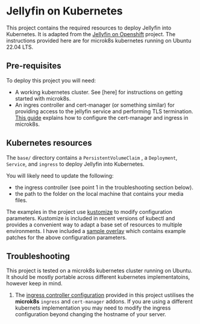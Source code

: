 # Jellyfin on Kubernetes #

This project contains the required resources to deploy Jellyfin into
Kubernetes. It is adapted from the [Jellyfin on Openshift](https://github.com/home-cluster/jellyfin-openshift) project. The instructions provided here are for microk8s kubernetes running on Ubuntu 22.04 LTS.

## Pre-requisites ##

To deploy this project you will need:

- A working kubernetes cluster. See [here] for instructions on getting started with microk8s.
- An ingres controller and cert-manager (or something similar) for providing access to the jellyfin service and performing TLS termination. [This guide](https://microk8s.io/docs/addon-cert-manager) explains how to configure the cert-manager and ingress in microk8s.

## Kubernetes resources ##

The `base/` directory contains a `PersistentVolumeClaim` , a `Deployment`, `Service`, and `ingress` to deploy Jellyfin
into Kubernetes.

You will likely need to update the following:

- the ingress controller (see point 1 in the troubleshooting section below).
- the path to the folder on the local machine that contains your media files.

The examples in the project use [kustomize](https://kustomize.io/) to modify configuration parameters. Kustomize is included in recent versions of kubectl and provides a convenient way to adapt a base set of resources to multiple environments. I have included a [sample  overlay](./overlay/kustomization.yaml) which contains example patches for the above configuration parameters.

## Troubleshooting ##

This project is tested on a microk8s kubernetes cluster running on Ubuntu. It should be mostly portable across different kubernetes implementatoins, however keep in mind.

1. The [ingress controller configuration](./resources/ingress.yaml) provided in this project ustilises the **microk8s** `ingress` and `cert-manager` addons. If you are using a different kubernets implementation you may need to modify the ingress configuration beyond changing the hostname of your server.
